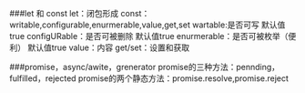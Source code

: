 ###let 和 const
let：闭包形成
const：writable,configurable,enurmerable,value,get,set
wartable:是否可写  默认值true
configURable：是否可被删除 默认值true
enurmerable：是否可被枚举（便利） 默认值true
value：内容
get/set：设置和获取

###promise，async/awite，grenerator
promise的三种方法：pennding，fulfilled，rejected
promise的两个静态方法：promise.resolve,promise.reject